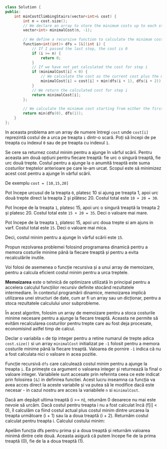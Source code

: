 ```cpp 
class Solution {
public:
    int minCostClimbingStairs(vector<int>& cost) {
        int n = cost.size();
        // We declare an array to store the minimum costs up to each step
        vector<int> minimalCost(n, -1);
        
        // We define a recursive function to calculate the minimum cost
        function<int(int)> dfs = [&](int i) {
            // If I passed the last step, the cost is 0
            if (i >= n) {
                return 0;
            }
            // If we have not yet calculated the cost for step i
            if (minimalCost[i] < 0) {
                // We calculate the cost as the current cost plus the minimum cost between moving up to the next step or to the second step
                minimalCost[i] = cost[i] + min(dfs(i + 1), dfs(i + 2));
            }
            // We return the calculated cost for step i
            return minimalCost[i];
        };
        
        // We calculate the minimum cost starting from either the first step or the second step
        return min(dfs(0), dfs(1));
    }
};


```

In aceasta problema am un array de numere întregi `cost` unde `cost[i]` reprezintă costul de a urca pe treapta `i` dintr-o scară.
Poți să începi de pe treapta cu indexul `0` sau de pe treapta cu indexul `1`.

Se cere sa returnez costul minim pentru a ajunge în vârful scării.
Pentru aceasta am două opțiuni pentru fiecare treaptă: fie urc o singură treaptă, fie urc două trepte.
Costul pentru a ajunge la o anumită treaptă este suma costurilor treptelor anterioare pe care le-am urcat.
Scopul este să minimizez acest cost pentru a ajunge în vârful scării.

De exemplu `cost = [10,15,20]` 

Pot începe urcusul de la treapta `0`, platesc 10 si ajung pe treapta 1, apoi urc două trepte direct la treapta 2 și plătesc 20. Costul total este `10 + 20 = 30`.

Pot începe de la treapta `1`, platesc 15, apoi urc o singură treaptă la treapta 2 și platesc 20. Costul total este `15 + 20 = 35`. Deci o valoare mai mare.

Pot începe de la treapta `1`, platesc 15, apoi urc doua trepte si am ajuns in varf. Costul total este `15`. Deci o valoare mai mica.

Deci, costul minim pentru a ajunge în vârful scării este `15`.

Propun rezolvarea problemei folosind programarea dinamică pentru a memora costurile minime până la fiecare treaptă și pentru a evita recalculările inutile.

Voi folosi de asemenea o funcție recursiva și a unui array de memoizare, pentru a calcula eficient costul minim pentru a urca treptele.

**Memoizarea** este o tehnică de optimizare utilizată în principal pentru a accelera calculul funcțiilor recursiv definite stocând rezultatele intermediare. În contextul programării dinamice, memoizarea implică utilizarea unei structuri de date, cum ar fi un array sau un dicționar, pentru a stoca rezultatele calculului unor subprobleme.

În acest algoritm, folosim un array de memoizare pentru a stoca costurile minime necesare pentru a ajunge la fiecare treaptă. Aceasta ne permite să evităm recalcularea costurilor pentru trepte care au fost deja procesate, economisind astfel timp de calcul.

Declar o variabila `n` de tip integer pentru a retine numarul de trepte adica `cost.size()` si un array `minimalCost` initializat pe `-1` folosit pentru a memora costurile minime până la fiecare treaptă. Valoarea de pornire `-1` indica că nu a fost calculata nici o valoare in acea pozitie.

Funcție recursivă `dfs` care calculează costul minim pentru a ajunge la treapta `i`.
Ea primește ca argument o valoarea integer și returnează la final o valoare integer. Variabilele sunt accesate prin referinta ceea ce este indicat prin folosirea `[&]` in definirea functiei. Acest lucru inseamna ca funcția va avea acces direct la aceste variabile și va putea să le modifice dacă este necesar - in cazul nostru are acces la variabilele `n` si `minimalCost`.

Dacă am depășit ultima treaptă (i >= n), returnăm 0 deoarece nu mai este nevoie să urcăm.
Dacă costul pentru treapta i nu a fost calculat încă (f[i] < 0), îl calculăm ca fiind costul actual plus costul minim dintre urcarea la treapta următoare (i + 1) sau la a doua treaptă (i + 2).
Returnăm costul calculat pentru treapta i.
Calculul costului minim:

Apelăm funcția dfs pentru prima și a doua treaptă și returnăm valoarea minimă dintre cele două. Aceasta asigură că putem începe fie de la prima treaptă (0), fie de la a doua treaptă (1).


